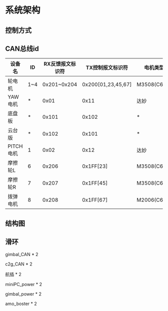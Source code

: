 # 系统架构

## 控制方式



## CAN总线id

设备名 | ID | RX反馈报文标识符 | TX控制报文标识符 | 电机类型
-|-|-|-|-
轮电机 | 1~4 | 0x201~0x204 | 0x200[01,23,45,67] | M3508(C620)
YAW电机 | * | 0x01 | 0x11 | 达妙
底盘板 | * | 0x101 | 0x102 | *
云台版 | * | 0x102 | 0x101 | *
PITCH电机 | 1 | 0x02 | 0x12 | 达妙
摩擦轮L | 6 | 0x206 | 0x1FF[23] | M3508(C620)
摩擦轮R | 7 | 0x207 | 0x1FF[45] | M3508(C620)
拨弹电机 |8 | 0x208 | 0x1FF[67] | M2006(C610)

## 结构图



## 滑环

gimbal_CAN * 2

c2g_CAN * 2

航插 * 2

miniPC_power * 2

gimbal_power * 2

amo_boster * 2
